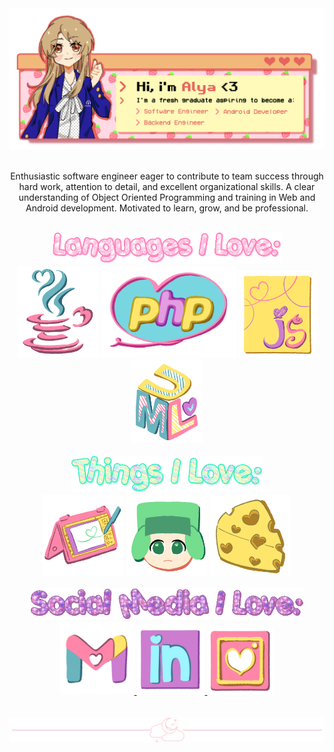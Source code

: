 <div align="center">
  <img src="https://github.com/aylafiryal/aylafiryal/blob/main/assets/github2.png">
    </br></br>
  <p>Enthusiastic software engineer eager to contribute to team success through hard work, attention to detail, and excellent organizational skills. A clear understanding of Object Oriented Programming and training in Web and Android development. Motivated to learn, grow, and be professional.<p>
</div>
</br>

<!-- - Languages I Love: -->
<div align="center">
  <img  width="367" hight="9" src="https://github.com/aylafiryal/aylafiryal/blob/main/assets/lang.gif" /></br>
  <img  alt="JAVA" width="129" hight="153" src="https://github.com/aylafiryal/aylafiryal/blob/main/java.png" />
  <img  alt="PHP" width="217" hight="44" src="https://github.com/aylafiryal/aylafiryal/blob/main/assets/php.png" />
  <img  alt="Javascript" width="124" hight="163" src="https://github.com/aylafiryal/aylafiryal/blob/main/assets/javas.png" />
  <img  alt="UML" width="116" hight="164" src="https://github.com/aylafiryal/aylafiryal/blob/main/assets/uml.png" />
</div>
</br>
<!-- - Things i Love: -->
<!-- - Object Oriented Programming -->

<div align="center">
  <img  width="307" hight="9" src="https://github.com/aylafiryal/aylafiryal/blob/main/assets/things.gif" /></br>
  <img  alt="Draw" width="130" hight="130" src="https://github.com/aylafiryal/aylafiryal/blob/main/assets/draw.png" />
  <img  alt="Kyle Broflovski" width="130" hight="130" src="https://github.com/aylafiryal/aylafiryal/blob/main/assets/kyle.png" />
  <img  alt="Cheese" width="130" hight="130" src="https://github.com/aylafiryal/aylafiryal/blob/main/assets/cheese.png" />
</div>
</br>
<!-- - Social Media I Love: -->
<div align="center">
  <img  width="437" hight="9" src="https://github.com/aylafiryal/aylafiryal/blob/main/assets/social.gif" /></br>
  <a href="mailto:auliafiryalsyarifa@gmail.com">
    <img  alt="Gmail" width="119" hight="143" src="https://github.com/aylafiryal/aylafiryal/blob/main/assets/mail.png" />
  </a>
  <a href="https://www.linkedin.com/in/aylafiryal/">
    <img  alt="Linkedin" width="109" hight="107" src="https://github.com/aylafiryal/aylafiryal/blob/main/assets/ln.png" />
  </a>
  <a href="https://www.instagram.com/aylafiryal/">
    <img  alt="Instagram" width="107" hight="105" src="https://github.com/aylafiryal/aylafiryal/blob/main/assets/ig.png" />
  </a>
</div>
</br>
</br>

<!-- - Divider -->
<div align="center">
  <img src="https://github.com/aylafiryal/aylafiryal/blob/main/assets/tumblr_8b91bfc165b0bc723e19f9c7c4cb41ec_f0c10a35_2048.png">
</div>
